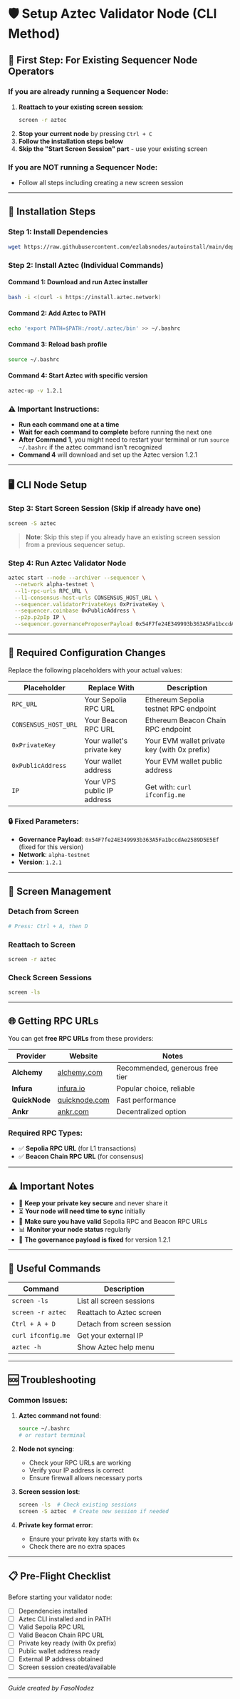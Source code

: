 # 🛡️ Setup Aztec Validator Node (CLI Method)

## 🔄 First Step: For Existing Sequencer Node Operators

### If you are already running a Sequencer Node:
1. **Reattach to your existing screen session**:
   ```bash
   screen -r aztec
   ```
2. **Stop your current node** by pressing `Ctrl + C`
3. **Follow the installation steps below**
4. **Skip the "Start Screen Session" part** - use your existing screen

### If you are NOT running a Sequencer Node:
- Follow all steps including creating a new screen session

---

## 🚀 Installation Steps

### Step 1: Install Dependencies
```bash
wget https://raw.githubusercontent.com/ezlabsnodes/autoinstall/main/depedency-lite.sh && chmod +x depedency-lite.sh && sudo ./depedency-lite.sh
```

### Step 2: Install Aztec (Individual Commands)

#### Command 1: Download and run Aztec installer
```bash
bash -i <(curl -s https://install.aztec.network)
```

#### Command 2: Add Aztec to PATH
```bash
echo 'export PATH=$PATH:/root/.aztec/bin' >> ~/.bashrc
```

#### Command 3: Reload bash profile
```bash
source ~/.bashrc
```

#### Command 4: Start Aztec with specific version
```bash
aztec-up -v 1.2.1
```

### ⚠️ Important Instructions:
- **Run each command one at a time**
- **Wait for each command to complete** before running the next one
- **After Command 1**, you might need to restart your terminal or run `source ~/.bashrc` if the aztec command isn't recognized
- **Command 4** will download and set up the Aztec version 1.2.1

---

## 🖥️ CLI Node Setup

### Step 3: Start Screen Session (Skip if already have one)
```bash
screen -S aztec
```
> **Note**: Skip this step if you already have an existing screen session from a previous sequencer setup.

### Step 4: Run Aztec Validator Node
```bash
aztec start --node --archiver --sequencer \
  --network alpha-testnet \
  --l1-rpc-urls RPC_URL \
  --l1-consensus-host-urls CONSENSUS_HOST_URL \
  --sequencer.validatorPrivateKeys 0xPrivateKey \
  --sequencer.coinbase 0xPublicAddress \
  --p2p.p2pIp IP \
  --sequencer.governanceProposerPayload 0x54F7fe24E349993b363A5Fa1bccdAe2589D5E5Ef
```

---

## 🔧 Required Configuration Changes

Replace the following placeholders with your actual values:

| Placeholder | Replace With | Description |
|-------------|--------------|-------------|
| `RPC_URL` | Your Sepolia RPC URL | Ethereum Sepolia testnet RPC endpoint |
| `CONSENSUS_HOST_URL` | Your Beacon RPC URL | Ethereum Beacon Chain RPC endpoint |
| `0xPrivateKey` | Your wallet's private key | Your EVM wallet private key (with 0x prefix) |
| `0xPublicAddress` | Your wallet address | Your EVM wallet public address |
| `IP` | Your VPS public IP address | Get with: `curl ifconfig.me` |

### 🔒 Fixed Parameters:
- **Governance Payload**: `0x54F7fe24E349993b363A5Fa1bccdAe2589D5E5Ef` (fixed for this version)
- **Network**: `alpha-testnet`
- **Version**: `1.2.1`

---

## 📱 Screen Management

### Detach from Screen
```bash
# Press: Ctrl + A, then D
```

### Reattach to Screen
```bash
screen -r aztec
```

### Check Screen Sessions
```bash
screen -ls
```

---

## 🌐 Getting RPC URLs

You can get **free RPC URLs** from these providers:

| Provider | Website | Notes |
|----------|---------|--------|
| **Alchemy** | [alchemy.com](https://www.alchemy.com) | Recommended, generous free tier |
| **Infura** | [infura.io](https://infura.io) | Popular choice, reliable |
| **QuickNode** | [quicknode.com](https://quicknode.com) | Fast performance |
| **Ankr** | [ankr.com](https://ankr.com) | Decentralized option |

### Required RPC Types:
- ✅ **Sepolia RPC URL** (for L1 transactions)
- ✅ **Beacon Chain RPC URL** (for consensus)

---

## ⚠️ Important Notes

- 🔐 **Keep your private key secure** and never share it
- ⏳ **Your node will need time to sync** initially
- 🔄 **Make sure you have valid** Sepolia RPC and Beacon RPC URLs
- 📊 **Monitor your node status** regularly
- 💾 **The governance payload is fixed** for version 1.2.1

---

## 🔧 Useful Commands

| Command | Description |
|---------|-------------|
| `screen -ls` | List all screen sessions |
| `screen -r aztec` | Reattach to Aztec screen |
| `Ctrl + A + D` | Detach from screen session |
| `curl ifconfig.me` | Get your external IP |
| `aztec -h` | Show Aztec help menu |

---

## 🆘 Troubleshooting

### Common Issues:

1. **Aztec command not found**:
   ```bash
   source ~/.bashrc
   # or restart terminal
   ```

2. **Node not syncing**:
   - Check your RPC URLs are working
   - Verify your IP address is correct
   - Ensure firewall allows necessary ports

3. **Screen session lost**:
   ```bash
   screen -ls  # Check existing sessions
   screen -S aztec  # Create new session if needed
   ```

4. **Private key format error**:
   - Ensure your private key starts with `0x`
   - Check there are no extra spaces

---

## 📋 Pre-Flight Checklist

Before starting your validator node:

- [ ] Dependencies installed
- [ ] Aztec CLI installed and in PATH
- [ ] Valid Sepolia RPC URL
- [ ] Valid Beacon Chain RPC URL
- [ ] Private key ready (with 0x prefix)
- [ ] Public wallet address ready
- [ ] External IP address obtained
- [ ] Screen session created/available

---

*Guide created by FasoNodez*
